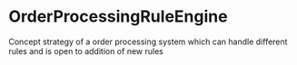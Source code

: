 # OrderProcessingRuleEngine
Concept strategy of a order processing system which can handle different rules and is open to addition of new rules
